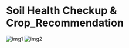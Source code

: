 # Soil Health Checkup & Crop_Recommendation
![img1](https://github.com/user-attachments/assets/80458edd-1aad-4eaf-ac73-1cd7b62f6e21)
![img2](https://github.com/user-attachments/assets/86781087-e3e3-4502-aabd-1871ed6293a8)
